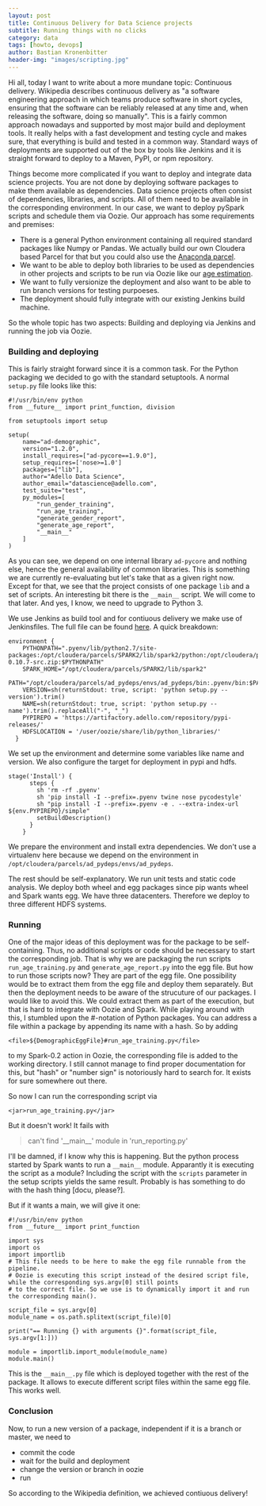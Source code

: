 ```yaml
---
layout: post
title: Continuous Delivery for Data Science projects
subtitle: Running things with no clicks
category: data
tags: [howto, devops]
author: Bastian Kronenbitter
header-img: "images/scripting.jpg"
---
```


Hi all, today I want to write about a more mundane topic: Continuous delivery. Wikipedia describes continuous delivery as "a software engineering approach in which teams produce software in short cycles, ensuring that the software can be reliably released at any time and, when releasing the software, doing so manually". This is a fairly common approach nowadays and supported by most major build and deployment tools. It really helps with a fast development and testing cycle and makes sure, that everything is build and tested in a common way.
Standard ways of deployments are supported out of the box by tools like Jenkins and it is straight forward to deploy to a Maven, PyPI, or npm repository.

Things become more complicated if you want to deploy and integrate data science projects. You are not done by deploying software packages to make them available as dependencies. Data science projects often consist of dependencies, libraries, and scripts. All of them need to be available in the corresponding environment.
In our case, we want to deploy pySpark scripts and schedule them via Oozie.
Our approach has some requirements and premises:
- There is a general Python environment containing all required standard packages like Numpy or Pandas. We actually build our own Cloudera based Parcel for that but you could also use the [Anaconda parcel](https://www.cloudera.com/downloads/partner/anaconda.html).
- We want to be able to deploy both libraries to be used as dependencies in other projects and scripts to be run via Oozie like our [age estimation](https://adello.github.io/Age-Targeting-Part1/).
- We want to fully versionize the deployment and also want to be able to run branch versions for testing purpoeses.
- The deployment should fully integrate with our existing Jenkins build machine.

So the whole topic has two aspects: Building and deploying via Jenkins and running the job via Oozie.

### Building and deploying

This is fairly straight forward since it is a common task. For the Python packaging we decided to go with the standard setuptools. A normal `setup.py` file looks like this:

```
#!/usr/bin/env python
from __future__ import print_function, division

from setuptools import setup

setup(
    name="ad-demographic",
    version="1.2.0",
    install_requires=["ad-pycore==1.9.0"],
    setup_requires=['nose>=1.0']
    packages=["lib"],
    author="Adello Data Science",
    author_email="datascience@adello.com",
    test_suite="test",
    py_modules=[
        "run_gender_training",
        "run_age_training",
        "generate_gender_report",
        "generate_age_report",
        "__main__"
    ]
)
```

As you can see, we depend on one internal library `ad-pycore` and nothing else, hence the general availability of common libraries. This is something we are currently re-evaluating but let's take that as a given right now. Except for that, we see that the project consists of one package `lib` and a set of scripts. An interesting bit there is the `__main__` script. We will come to that later. And yes, I know, we need to upgrade to Python 3.

We use Jenkins as build tool and for contiuous delivery we make use of Jenkinsfiles. The full file can be found [here](https://github.com/adello/adello.github.io/blob/master/_opensourced_code/_deployment_scripts/Jenkinsfile).
A quick breakdown:
```
environment {
    PYTHONPATH=".pyenv/lib/python2.7/site-packages:/opt/cloudera/parcels/SPARK2/lib/spark2/python:/opt/cloudera/parcels/SPARK2/lib/spark2/python/lib/py4j-0.10.7-src.zip:$PYTHONPATH"
    SPARK_HOME="/opt/cloudera/parcels/SPARK2/lib/spark2"
    PATH="/opt/cloudera/parcels/ad_pydeps/envs/ad_pydeps/bin:.pyenv/bin:$PATH"
    VERSION=sh(returnStdout: true, script: 'python setup.py --version').trim()
    NAME=sh(returnStdout: true, script: 'python setup.py --name').trim().replaceAll("-", "_")
    PYPIREPO = 'https://artifactory.adello.com/repository/pypi-releases/'
    HDFSLOCATION = '/user/oozie/share/lib/python_libraries/'
  }
```
We set up the environment and determine some variables like name and version. We also configure the target for deployment in pypi and hdfs.

```
stage('Install') {
      steps {
        sh 'rm -rf .pyenv'
        sh 'pip install -I --prefix=.pyenv twine nose pycodestyle'
        sh "pip install -I --prefix=.pyenv -e . --extra-index-url ${env.PYPIREPO}/simple"
        setBuildDescription()
      }
    }
```
We prepare the environment and install extra dependencies. We don't use a virtualenv here because we depend on the environment in `/opt/cloudera/parcels/ad_pydeps/envs/ad_pydeps`.

The rest should be self-explanatory. We run unit tests and static code analysis. We deploy both wheel and egg packages since pip wants wheel and Spark wants egg. We have three datacenters. Therefore we deploy to three different HDFS systems.

### Running

One of the major ideas of this deployment was for the package to be self-containing. Thus, no additional scripts or code should be necessary to start the corresponding job. That is why we are packaging the run scripts `run_age_training.py` and `generate_age_report.py` into the egg file.
But how to run those scripts now? They are part of the egg file. One possibility would be to extract them from the egg file and deploy them separately. But then the deployment needs to be aware of the strucuture of our packages. I would like to avoid this.
We could extract them as part of the execution, but that is hard to integrate with Oozie and Spark. While playing around with this, I stumbled upon the #-notation of Python packages. You can address a file within a package by appending its name with a hash. So by adding
```
<file>${DemographicEggFile}#run_age_training.py</file>
```
to my Spark-0.2 action in Oozie, the corresponding file is added to the working directory. I still cannot manage to find proper documentation for this, but "hash" or "number sign" is notoriously hard to search for. It exists for sure somewhere out there.

So now I can run the corresponding script via
```
<jar>run_age_training.py</jar>
```
But it doesn't work! It fails with
>  can't find '\_\_main__' module in 'run_reporting.py'

I'll be damned, if I know why this is happening. But the python process started by Spark wants to run a `__main__` module. Apparantly it is executing the script as a module? Including the script with the `scripts` parameter in the setup scripts yields the same result. Probably is has something to do with the hash thing \[docu, please?\].

But if it wants a main, we will give it one:
```
#!/usr/bin/env python
from __future__ import print_function

import sys
import os
import importlib
# This file needs to be here to make the egg file runnable from the pipeline.
# Oozie is executing this script instead of the desired script file, while the corresponding sys.argv[0] still points
# to the correct file. So we use is to dynamically import it and run the corresponding main().

script_file = sys.argv[0]
module_name = os.path.splitext(script_file)[0]

print("== Running {} with arguments {}".format(script_file, sys.argv[1:]))

module = importlib.import_module(module_name)
module.main()
```
This is the `__main__.py` file which is deployed together with the rest of the package. It allows to execute different script files within the same egg file. This works well.

### Conclusion

Now, to run a new version of a package, independent if it is a branch or master, we need to
- commit the code
- wait for the build and deployment
- change the version or branch in oozie
- run

So according to the Wikipedia definition, we achieved contiuous delivery!
